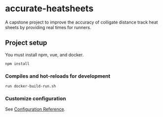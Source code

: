 # accurate-heatsheets
A capstone project to improve the accuracy of colligate distance track heat sheets by providing real times for runners.

## Project setup
You must install npm, vue, and docker.
```
npm install
```

### Compiles and hot-reloads for development
```
run docker-build-run.sh
```


### Customize configuration
See [Configuration Reference](https://cli.vuejs.org/config/).
